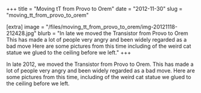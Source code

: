 +++
title = "Moving tT from Provo to Orem"
date = "2012-11-30"
slug = "moving_tt_from_provo_to_orem"

[extra]
image = "/files/moving_tt_from_provo_to_orem/img-20121118-212428.jpg"
blurb = "In late  we moved the Transistor from Provo to Orem This has made a lot of people very angry and been widely regarded as a bad move Here are some pictures from this time including of the weird cat statue we glued to the ceiling before we left."
+++

In late 2012, we moved the Transistor from Provo to Orem. This has made a lot of people very angry and been widely regarded as a bad move. Here are some pictures from this time, including of the weird cat statue we glued to the ceiling before we left.

<div class="post-images">
<div class="post-image-holder">
<a class="image_link" target="_blank" href="/files/moving_tt_from_provo_to_orem/img-20121118-212514.jpg">
<img class="post-image" src="/files/moving_tt_from_provo_to_orem/img-20121118-212514.jpg" title="" alt=""></a>
</div>
<div class="post-image-holder">
<a class="image_link" target="_blank" href="/files/moving_tt_from_provo_to_orem/1527652231_img-20121118-212428.jpg">
<img class="post-image" src="/files/moving_tt_from_provo_to_orem/1527652231_img-20121118-212428.jpg" title="" alt=""></a>
</div>
<div class="post-image-holder">
<a class="image_link" target="_blank" href="/files/moving_tt_from_provo_to_orem/img-20121216-031713.jpg">
<img class="post-image" src="/files/moving_tt_from_provo_to_orem/img-20121216-031713.jpg" title="" alt=""></a>
</div>
<div class="post-image-holder">
<a class="image_link" target="_blank" href="/files/moving_tt_from_provo_to_orem/img-20121216-031742.jpg">
<img class="post-image" src="/files/moving_tt_from_provo_to_orem/img-20121216-031742.jpg" title="" alt=""></a>
</div>
<div class="post-image-holder">
<a class="image_link" target="_blank" href="/files/moving_tt_from_provo_to_orem/img-20121118-212526.jpg">
<img class="post-image" src="/files/moving_tt_from_provo_to_orem/img-20121118-212526.jpg" title="" alt=""></a>
</div>
<div class="post-image-holder">
<a class="image_link" target="_blank" href="/files/moving_tt_from_provo_to_orem/img-20121216-031648.jpg">
<img class="post-image" src="/files/moving_tt_from_provo_to_orem/img-20121216-031648.jpg" title="" alt=""></a>
</div>
<div class="post-image-holder">
<a class="image_link" target="_blank" href="/files/moving_tt_from_provo_to_orem/img-20121118-212503.jpg">
<img class="post-image" src="/files/moving_tt_from_provo_to_orem/img-20121118-212503.jpg" title="" alt=""></a>
</div>
<div class="post-image-holder">
<a class="image_link" target="_blank" href="/files/moving_tt_from_provo_to_orem/img-20121118-212436.jpg">
<img class="post-image" src="/files/moving_tt_from_provo_to_orem/img-20121118-212436.jpg" title="" alt=""></a>
</div>
<div class="post-image-holder">
<a class="image_link" target="_blank" href="/files/moving_tt_from_provo_to_orem/img-20121118-212405.jpg">
<img class="post-image" src="/files/moving_tt_from_provo_to_orem/img-20121118-212405.jpg" title="" alt=""></a>
</div>
<div class="post-image-holder">
<a class="image_link" target="_blank" href="/files/moving_tt_from_provo_to_orem/img-20121118-212358.jpg">
<img class="post-image" src="/files/moving_tt_from_provo_to_orem/img-20121118-212358.jpg" title="" alt=""></a>
</div>
<div class="post-image-holder">
<a class="image_link" target="_blank" href="/files/moving_tt_from_provo_to_orem/img-20121118-194439.jpg">
<img class="post-image" src="/files/moving_tt_from_provo_to_orem/img-20121118-194439.jpg" title="" alt=""></a>
</div>
<div class="post-image-holder">
<a class="image_link" target="_blank" href="/files/moving_tt_from_provo_to_orem/img-20121118-194453.jpg">
<img class="post-image" src="/files/moving_tt_from_provo_to_orem/img-20121118-194453.jpg" title="" alt=""></a>
</div>
<div class="post-image-holder">
<a class="image_link" target="_blank" href="/files/moving_tt_from_provo_to_orem/img-20121118-194428.jpg">
<img class="post-image" src="/files/moving_tt_from_provo_to_orem/img-20121118-194428.jpg" title="" alt=""></a>
</div>
<div class="post-image-holder">
<a class="image_link" target="_blank" href="/files/moving_tt_from_provo_to_orem/img-20121118-194336.jpg">
<img class="post-image" src="/files/moving_tt_from_provo_to_orem/img-20121118-194336.jpg" title="" alt=""></a>
</div>
<div class="post-image-holder">
<a class="image_link" target="_blank" href="/files/moving_tt_from_provo_to_orem/img-20121118-194301.jpg">
<img class="post-image" src="/files/moving_tt_from_provo_to_orem/img-20121118-194301.jpg" title="" alt=""></a>
</div>
<div class="post-image-holder">
<a class="image_link" target="_blank" href="/files/moving_tt_from_provo_to_orem/img-20121118-194407.jpg">
<img class="post-image" src="/files/moving_tt_from_provo_to_orem/img-20121118-194407.jpg" title="" alt=""></a>
</div>
<div class="post-image-holder">
<a class="image_link" target="_blank" href="/files/moving_tt_from_provo_to_orem/img-20121118-194236.jpg">
<img class="post-image" src="/files/moving_tt_from_provo_to_orem/img-20121118-194236.jpg" title="" alt=""></a>
</div>
<div class="post-image-holder">
<a class="image_link" target="_blank" href="/files/moving_tt_from_provo_to_orem/img-20121118-194246.jpg">
<img class="post-image" src="/files/moving_tt_from_provo_to_orem/img-20121118-194246.jpg" title="" alt=""></a>
</div>
<div class="post-image-holder">
<a class="image_link" target="_blank" href="/files/moving_tt_from_provo_to_orem/img-20121118-194359.jpg">
<img class="post-image" src="/files/moving_tt_from_provo_to_orem/img-20121118-194359.jpg" title="" alt=""></a>
</div>
<div class="post-image-holder">
<a class="image_link" target="_blank" href="/files/moving_tt_from_provo_to_orem/img-20121118-194501.jpg">
<img class="post-image" src="/files/moving_tt_from_provo_to_orem/img-20121118-194501.jpg" title="" alt=""></a>
</div>
<div class="post-image-holder">
<a class="image_link" target="_blank" href="/files/moving_tt_from_provo_to_orem/img-20121108-141435.jpg">
<img class="post-image" src="/files/moving_tt_from_provo_to_orem/img-20121108-141435.jpg" title="" alt=""></a>
</div>
<div class="post-image-holder">
<a class="image_link" target="_blank" href="/files/moving_tt_from_provo_to_orem/imag1293.jpg">
<img class="post-image" src="/files/moving_tt_from_provo_to_orem/imag1293.jpg" title="" alt=""></a>
</div>
<div class="post-image-holder">
<a class="image_link" target="_blank" href="/files/moving_tt_from_provo_to_orem/img-20121118-194323.jpg">
<img class="post-image" src="/files/moving_tt_from_provo_to_orem/img-20121118-194323.jpg" title="" alt=""></a>
</div>
<div class="post-image-holder">
<a class="image_link" target="_blank" href="/files/moving_tt_from_provo_to_orem/img-20121108-135016.jpg">
<img class="post-image" src="/files/moving_tt_from_provo_to_orem/img-20121108-135016.jpg" title="" alt=""></a>
</div>
<div class="post-image-holder">
<a class="image_link" target="_blank" href="/files/moving_tt_from_provo_to_orem/imag1289.jpg">
<img class="post-image" src="/files/moving_tt_from_provo_to_orem/imag1289.jpg" title="" alt=""></a>
</div>
<div class="post-image-holder">
<a class="image_link" target="_blank" href="/files/moving_tt_from_provo_to_orem/imag1288.jpg">
<img class="post-image" src="/files/moving_tt_from_provo_to_orem/imag1288.jpg" title="" alt=""></a>
</div>
<div class="post-image-holder">
<a class="image_link" target="_blank" href="/files/moving_tt_from_provo_to_orem/imag1290.jpg">
<img class="post-image" src="/files/moving_tt_from_provo_to_orem/imag1290.jpg" title="" alt=""></a>
</div>
<div class="post-image-holder">
<a class="image_link" target="_blank" href="/files/moving_tt_from_provo_to_orem/imag1284.jpg">
<img class="post-image" src="/files/moving_tt_from_provo_to_orem/imag1284.jpg" title="" alt=""></a>
</div>
<div class="post-image-holder">
<a class="image_link" target="_blank" href="/files/moving_tt_from_provo_to_orem/imag1283.jpg">
<img class="post-image" src="/files/moving_tt_from_provo_to_orem/imag1283.jpg" title="" alt=""></a>
</div>
<div class="post-image-holder">
<a class="image_link" target="_blank" href="/files/moving_tt_from_provo_to_orem/imag1285.jpg">
<img class="post-image" src="/files/moving_tt_from_provo_to_orem/imag1285.jpg" title="" alt=""></a>
</div>
<div class="post-image-holder">
<a class="image_link" target="_blank" href="/files/moving_tt_from_provo_to_orem/imag1286.jpg">
<img class="post-image" src="/files/moving_tt_from_provo_to_orem/imag1286.jpg" title="" alt=""></a>
</div>
<div class="post-image-holder">
<a class="image_link" target="_blank" href="/files/moving_tt_from_provo_to_orem/imag1292.jpg">
<img class="post-image" src="/files/moving_tt_from_provo_to_orem/imag1292.jpg" title="" alt=""></a>
</div>
<div class="post-image-holder">
<a class="image_link" target="_blank" href="/files/moving_tt_from_provo_to_orem/imag1287.jpg">
<img class="post-image" src="/files/moving_tt_from_provo_to_orem/imag1287.jpg" title="" alt=""></a>
</div>
</div>
